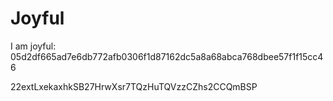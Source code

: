 # Joyful

I am joyful: 05d2df665ad7e6db772afb0306f1d87162dc5a8a68abca768dbee57f1f15cc46


22extLxekaxhkSB27HrwXsr7TQzHuTQVzzCZhs2CCQmBSP